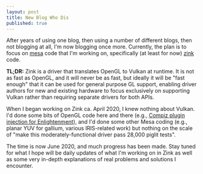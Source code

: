 ```yaml
---
layout: post
title: New Blog Who Dis
published: true
---
```

After years of using one blog, then using a number of different blogs, then not blogging at all, I'm now blogging once more. Currently, the plan is to focus on [mesa](https://www.mesa3d.org) code that I'm working on, specifically (at least for now) [zink](https://www.collabora.com/news-and-blog/blog/2018/10/31/introducing-zink-opengl-implementation-vulkan/) code.

**TL;DR:** Zink is a driver that translates OpenGL to Vulkan at runtime. It is not as fast as OpenGL, and it will never be as fast, but ideally it will be "fast enough" that it can be used for general purpose GL support, enabling driver authors for new and existing hardware to focus exclusively on supporting Vulkan rather than requiring separate drivers for both APIs.

When I began working on Zink ca. April 2020, I knew nothing about Vulkan. I'd done some bits of OpenGL code here and there (e.g., [Compiz plugin injection for Enlightenment](https://www.youtube.com/watch?v=tY6qag5KFx0&hd=1)), and I'd done some other Mesa coding (e.g., planar YUV for gallium, various IRIS-related work) but nothing on the scale of "make this moderately-functional driver pass 28,000 piglit tests".

The time is now June 2020, and much progress has been made. Stay tuned for what I hope will be daily updates of what I'm working on in Zink as well as some very in-depth explanations of real problems and solutions I encounter.
